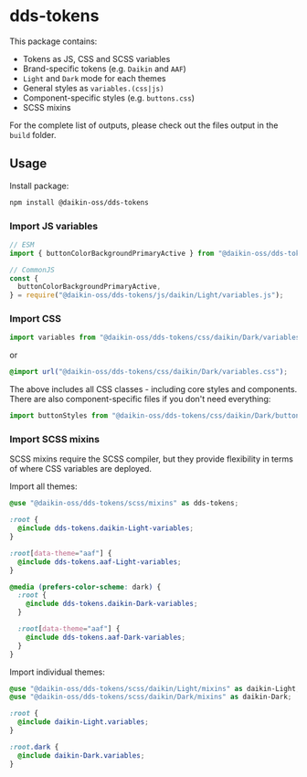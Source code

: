 # dds-tokens

This package contains:

- Tokens as JS, CSS and SCSS variables
- Brand-specific tokens (e.g. `Daikin` and `AAF`)
- `Light` and `Dark` mode for each themes
- General styles as `variables.(css|js)`
- Component-specific styles (e.g. `buttons.css`)
- SCSS mixins

For the complete list of outputs, please check out the files output in the `build` folder.

## Usage

Install package:

```sh
npm install @daikin-oss/dds-tokens
```

### Import JS variables

```js
// ESM
import { buttonColorBackgroundPrimaryActive } from "@daikin-oss/dds-tokens/js/daikin/Light/variables.js";

// CommonJS
const {
  buttonColorBackgroundPrimaryActive,
} = require("@daikin-oss/dds-tokens/js/daikin/Light/variables.js");
```

### Import CSS

```js
import variables from "@daikin-oss/dds-tokens/css/daikin/Dark/variables.css";
```

or

```css
@import url("@daikin-oss/dds-tokens/css/daikin/Dark/variables.css");
```

The above includes all CSS classes - including core styles and components.
There are also component-specific files if you don't need everything:

```js
import buttonStyles from "@daikin-oss/dds-tokens/css/daikin/Dark/buttons.css";
```

### Import SCSS mixins

SCSS mixins require the SCSS compiler, but they provide flexibility in terms of where CSS variables are deployed.

Import all themes:

```scss
@use "@daikin-oss/dds-tokens/scss/mixins" as dds-tokens;

:root {
  @include dds-tokens.daikin-Light-variables;
}

:root[data-theme="aaf"] {
  @include dds-tokens.aaf-Light-variables;
}

@media (prefers-color-scheme: dark) {
  :root {
    @include dds-tokens.daikin-Dark-variables;
  }

  :root[data-theme="aaf"] {
    @include dds-tokens.aaf-Dark-variables;
  }
}
```

Import individual themes:

```scss
@use "@daikin-oss/dds-tokens/scss/daikin/Light/mixins" as daikin-Light;
@use "@daikin-oss/dds-tokens/scss/daikin/Dark/mixins" as daikin-Dark;

:root {
  @include daikin-Light.variables;
}

:root.dark {
  @include daikin-Dark.variables;
}
```

